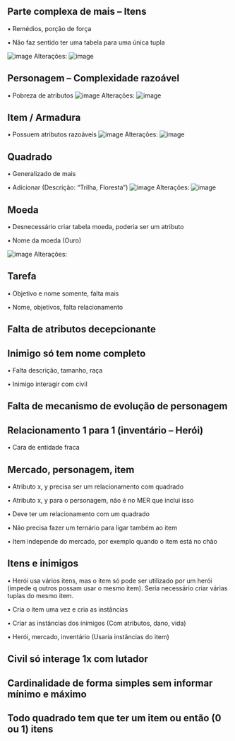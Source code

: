 ## Parte complexa de mais – Itens
•	Remédios, porção de força

•	Não faz sentido ter uma tabela para uma única tupla

![image](https://user-images.githubusercontent.com/51385738/158236409-19a875a1-358f-40ba-ab45-49264a2d7d41.png)
Alterações:
![image](https://user-images.githubusercontent.com/51385738/158236570-4fd0663a-74f2-4366-b9c5-9ac5d9c66d4c.png)


## Personagem – Complexidade razoável
•	Pobreza de atributos
![image](https://user-images.githubusercontent.com/51385738/158236631-b301d257-c304-42c6-a443-234efdaef210.png)
Alterações:
![image](https://user-images.githubusercontent.com/51385738/158236675-e439a110-ec5d-4592-a2f4-a3a6350f309d.png)

## Item / Armadura
•	Possuem atributos razoáveis
![image](https://user-images.githubusercontent.com/51385738/158236733-adafa229-87e1-44d5-bde7-1eeb6c9265c2.png)
Alterações:
![image](https://user-images.githubusercontent.com/51385738/158236770-a4016a69-4c3f-4f74-a451-e5ac06f99c9f.png)


## Quadrado
•	Generalizado de mais

•	Adicionar (Descrição: “Trilha, Floresta”)
![image](https://user-images.githubusercontent.com/51385738/158236809-359e3b42-40d3-4b6a-b579-0252d12ced71.png)
Alterações:
![image](https://user-images.githubusercontent.com/51385738/158236853-53791904-1ed1-41d8-a40b-cf405843aa5f.png)

## Moeda
•	Desnecessário criar tabela moeda, poderia ser um atributo

•	Nome da moeda (Ouro)

![image](https://user-images.githubusercontent.com/51385738/158236969-77a68f4a-7b06-4d5a-a9fd-f451b06db2e7.png)
Alterações:


## Tarefa
•	Objetivo e nome somente, falta mais

•	Nome, objetivos, falta relacionamento

## Falta de atributos decepcionante

## Inimigo só tem nome completo
•	Falta descrição, tamanho, raça

•	Inimigo interagir com civil

## Falta de mecanismo de evolução de personagem

## Relacionamento 1 para 1 (inventário – Herói)
•	Cara de entidade fraca

## Mercado, personagem, item
•	Atributo x, y precisa ser um relacionamento com quadrado

•	Atributo x, y para o personagem, não é no MER que inclui isso

•	Deve ter um relacionamento com um quadrado

•	Não precisa fazer um ternário para ligar também ao item

•	Item independe do mercado, por exemplo quando o item está no chão

## Itens e inimigos
•	Herói usa vários itens, mas o item só pode ser utilizado por um herói (impede q outros possam usar o mesmo item). Seria necessário criar várias tuplas do mesmo item.

•	Cria o item uma vez e cria as instâncias

•	Criar as instâncias dos inimigos (Com atributos, dano, vida)

•	Herói, mercado, inventário (Usaria instâncias do item)

## Civil só interage 1x com lutador

## Cardinalidade de forma simples sem informar mínimo e máximo

## Todo quadrado tem que ter um item ou então (0 ou 1) itens







